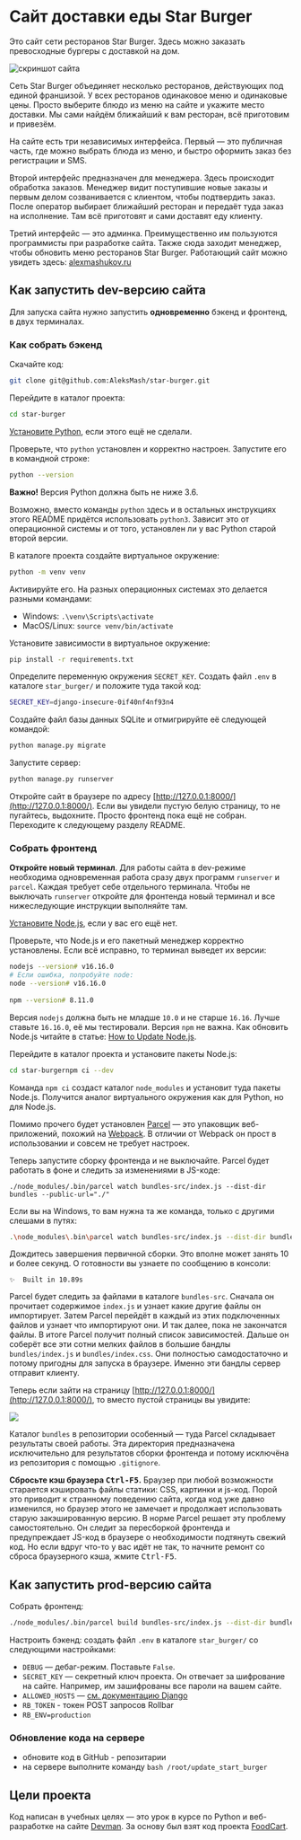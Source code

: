 # Сайт доставки еды Star Burger  
  
Это сайт сети ресторанов Star Burger. Здесь можно заказать превосходные бургеры с доставкой на дом.  
  
![скриншот сайта](https://dvmn.org/filer/canonical/1594651635/686/)  
  
  
Сеть Star Burger объединяет несколько ресторанов, действующих под единой франшизой. У всех ресторанов одинаковое меню и одинаковые цены. Просто выберите блюдо из меню на сайте и укажите место доставки. Мы сами найдём ближайший к вам ресторан, всё приготовим и привезём.  
  
На сайте есть три независимых интерфейса. Первый — это публичная часть, где можно выбрать блюда из меню, и быстро оформить заказ без регистрации и SMS.  
  
Второй интерфейс предназначен для менеджера. Здесь происходит обработка заказов. Менеджер видит поступившие новые заказы и первым делом созванивается с клиентом, чтобы подтвердить заказ. После оператор выбирает ближайший ресторан и передаёт туда заказ на исполнение. Там всё приготовят и сами доставят еду клиенту.  
  
Третий интерфейс — это админка. Преимущественно им пользуются программисты при разработке сайта. Также сюда заходит менеджер, чтобы обновить меню ресторанов Star Burger.  Работающий сайт можно увидеть здесь: [alexmashukov.ru](https://alexmashukov.ru)
  
## Как запустить dev-версию сайта  
  
Для запуска сайта нужно запустить **одновременно** бэкенд и фронтенд, в двух терминалах.  
  
### Как собрать бэкенд  
  
Скачайте код:  

```sh  
git clone git@github.com:AleksMash/star-burger.git
```  
  
Перейдите в каталог проекта:

```sh  
cd star-burger
```  
  
[Установите Python](https://www.python.org/), если этого ещё не сделали.  
  
Проверьте, что `python` установлен и корректно настроен. Запустите его в командной строке:  
```sh  
python --version
```  

**Важно!** Версия Python должна быть не ниже 3.6.  
  
Возможно, вместо команды `python` здесь и в остальных инструкциях этого README придётся использовать `python3`. Зависит это от операционной системы и от того, установлен ли у вас Python старой второй версии.   
  
В каталоге проекта создайте виртуальное окружение:  

```sh  
python -m venv venv
```  

Активируйте его. На разных операционных системах это делается разными командами:  
  
- Windows: `.\venv\Scripts\activate`  
- MacOS/Linux: `source venv/bin/activate`  
    
Установите зависимости в виртуальное окружение:  

```sh  
pip install -r requirements.txt
```  
  
Определите переменную окружения `SECRET_KEY`. Создать файл `.env` в каталоге `star_burger/` и положите туда такой код:  
```sh  
SECRET_KEY=django-insecure-0if40nf4nf93n4  
```  
  
Создайте файл базы данных SQLite и отмигрируйте её следующей командой:  
  
```sh  
python manage.py migrate
```  
  
Запустите сервер:  
  
```sh  
python manage.py runserver
```  
  
Откройте сайт в браузере по адресу [http://127.0.0.1:8000/](http://127.0.0.1:8000/). Если вы увидели пустую белую страницу, то не пугайтесь, выдохните. Просто фронтенд пока ещё не собран. Переходите к следующему разделу README.  
  
### Собрать фронтенд  
  
**Откройте новый терминал**. Для работы сайта в dev-режиме необходима одновременная работа сразу двух программ `runserver` и `parcel`. Каждая требует себе отдельного терминала. Чтобы не выключать `runserver` откройте для фронтенда новый терминал и все нижеследующие инструкции выполняйте там.  
  
[Установите Node.js](https://nodejs.org/en/), если у вас его ещё нет.  
  
Проверьте, что Node.js и его пакетный менеджер корректно установлены. Если всё исправно, то терминал выведет их версии:  
  
```sh  
nodejs --version# v16.16.0  
# Если ошибка, попробуйте node:  
node --version# v16.16.0  
  
npm --version# 8.11.0  
```  
  
Версия `nodejs` должна быть не младше `10.0` и не старше `16.16`. Лучше ставьте `16.16.0`, её мы тестировали. Версия `npm` не важна. Как обновить Node.js читайте в статье: [How to Update Node.js](https://phoenixnap.com/kb/update-node-js-version).  
  
Перейдите в каталог проекта и установите пакеты Node.js:  
  
```sh  
cd star-burgernpm ci --dev
```  
  
Команда `npm ci` создаст каталог `node_modules` и установит туда пакеты Node.js. Получится аналог виртуального окружения как для Python, но для Node.js.  
  
Помимо прочего будет установлен [Parcel](https://parceljs.org/) — это упаковщик веб-приложений, похожий на [Webpack](https://webpack.js.org/). В отличии от Webpack он прост в использовании и совсем не требует настроек.  
  
Теперь запустите сборку фронтенда и не выключайте. Parcel будет работать в фоне и следить за изменениями в JS-коде:  
  
```shell
./node_modules/.bin/parcel watch bundles-src/index.js --dist-dir bundles --public-url="./"
```  
  
Если вы на Windows, то вам нужна та же команда, только с другими слешами в путях:  
  
```sh  
.\node_modules\.bin\parcel watch bundles-src/index.js --dist-dir bundles --public-url="./"
```  
  
Дождитесь завершения первичной сборки. Это вполне может занять 10 и более секунд. О готовности вы узнаете по сообщению в консоли:  
  
```  
✨  Built in 10.89s
```  
  
Parcel будет следить за файлами в каталоге `bundles-src`. Сначала он прочитает содержимое `index.js` и узнает какие другие файлы он импортирует. Затем Parcel перейдёт в каждый из этих подключенных файлов и узнает что импортируют они. И так далее, пока не закончатся файлы. В итоге Parcel получит полный список зависимостей. Дальше он соберёт все эти сотни мелких файлов в большие бандлы `bundles/index.js` и `bundles/index.css`. Они полностью самодостаточно и потому пригодны для запуска в браузере. Именно эти бандлы сервер отправит клиенту.  
  
Теперь если зайти на страницу  [http://127.0.0.1:8000/](http://127.0.0.1:8000/), то вместо пустой страницы вы увидите:  
  
![](https://dvmn.org/filer/canonical/1594651900/687/)  
  
Каталог `bundles` в репозитории особенный — туда Parcel складывает результаты своей работы. Эта директория предназначена исключительно для результатов сборки фронтенда и потому исключёна из репозитория с помощью `.gitignore`.  
  
**Сбросьте кэш браузера <kbd>Ctrl-F5</kbd>.** Браузер при любой возможности старается кэшировать файлы статики: CSS, картинки и js-код. Порой это приводит к странному поведению сайта, когда код уже давно изменился, но браузер этого не замечает и продолжает использовать старую закэшированную версию. В норме Parcel решает эту проблему самостоятельно. Он следит за пересборкой фронтенда и предупреждает JS-код в браузере о необходимости подтянуть свежий код. Но если вдруг что-то у вас идёт не так, то начните ремонт со сброса браузерного кэша, жмите <kbd>Ctrl-F5</kbd>.  
  
  
## Как запустить prod-версию сайта  
  
Собрать фронтенд:  
  
```sh  
./node_modules/.bin/parcel build bundles-src/index.js --dist-dir bundles --public-url="./"
```  
  
Настроить бэкенд: создать файл `.env` в каталоге `star_burger/` со следующими настройками:  
  
- `DEBUG` — дебаг-режим. Поставьте `False`.  
- `SECRET_KEY` — секретный ключ проекта. Он отвечает за шифрование на сайте. Например, им зашифрованы все пароли на вашем сайте.  
- `ALLOWED_HOSTS` — [см. документацию Django](https://docs.djangoproject.com/en/3.1/ref/settings/#allowed-hosts) 
- `RB_TOKEN` - токен POST запросов Rollbar
- `RB_ENV=production` 

### Обновление кода на сервере

- обновите код в GitHub - репозитарии
- на сервере выполните команду `bash /root/update_start_burger`
  
## Цели проекта  
  
Код написан в учебных целях — это урок в курсе по Python и веб-разработке на сайте [Devman](https://dvmn.org). За основу был взят код проекта [FoodCart](https://github.com/Saibharath79/FoodCart).  